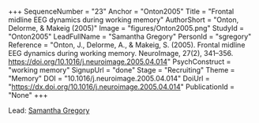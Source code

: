 +++
SequenceNumber = "23"
Anchor = "Onton2005"
Title = "Frontal midline EEG dynamics during working memory"
AuthorShort = "Onton, Delorme, & Makeig (2005)"
Image = "figures/Onton2005.png"
StudyId = "Onton2005"
LeadFullName = "Samantha Gregory"
PersonId = "sgregory"
Reference = "Onton, J., Delorme, A., & Makeig, S. (2005). Frontal midline EEG dynamics during working memory. NeuroImage, 27(2), 341–356. https://doi.org/10.1016/j.neuroimage.2005.04.014"
PsychConstruct = "working memory"
SignupUrl = "done"
Stage = "Recruiting"
Theme = "Memory"
DOI = "10.1016/j.neuroimage.2005.04.014"
DoiUrl = "https://dx.doi.org/10.1016/j.neuroimage.2005.04.014"
PublicationId = "None"
+++

Lead: [Samantha Gregory](/people/#sgregory)